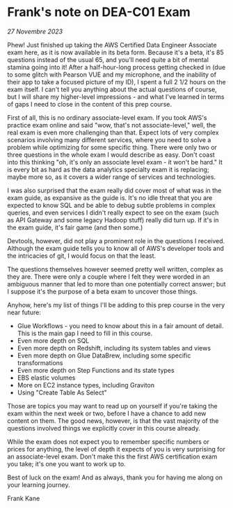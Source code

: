 # Frank's note on DEA-C01 Exam

*27 Novembre 2023*

Phew! Just finished up taking the AWS Certified Data Engineer Associate exam here, as it is now available in its beta form. Because it's a beta, it's 85 questions instead of the usual 65, and you'll need quite a bit of mental stamina going into it! After a half-hour-long process getting checked in (due to some glitch with Pearson VUE and my microphone, and the inability of their app to take a focused picture of my ID), I spent a full 2 1/2 hours on the exam itself. I can't tell you anything about the actual questions of course, but I will share my higher-level impressions - and what I've learned in terms of gaps I need to close in the content of this prep course.

First of all, this is no ordinary associate-level exam. If you took AWS's practice exam online and said "wow, that's not associate-level," well, the real exam is even more challenging than that. Expect lots of very complex scenarios involving many different services, where you need to solve a problem while optimizing for some specific thing. There were only two or three questions in the whole exam I would describe as easy. Don't coast into this thinking "oh, it's only an associate level exam - it won't be hard." It is every bit as hard as the data analytics specialty exam it is replacing; maybe more so, as it covers a wider range of services and technologies.

I was also surprised that the exam really did cover most of what was in the exam guide, as expansive as the guide is. It's no idle threat that you are expected to know SQL and be able to debug subtle problems in complex queries, and even services I didn't really expect to see on the exam (such as API Gateway and some legacy Hadoop stuff) really did turn up. If it's in the exam guide, it's fair game (and then some.)

Devtools, however, did not play a prominent role in the questions I received. Although the exam guide tells you to know all of AWS's developer tools and the intricacies of git, I would focus on that the least.

The questions themselves however seemed pretty well written, complex as they are. There were only a couple where I felt they were worded in an ambiguous manner that led to more than one potentially correct answer; but I suppose it's the purpose of a beta exam to uncover those things.

Anyhow, here's my list of things I'll be adding to this prep course in the very near future:

- Glue Workflows - you need to know about this in a fair amount of detail. This is the main gap I need to fill in this course.
- Even more depth on SQL
- Even more depth on Redshift, including its system tables and views
- Even more depth on Glue DataBrew, including some specific transformations
- Even more depth on Step Functions and its state types
- EBS elastic volumes
- More on EC2 instance types, including Graviton
- Using "Create Table As Select" 

Those are topics you may want to read up on yourself if you're taking the exam within the next week or two, before I have a chance to add new content on them. The good news, however, is that the vast majority of the questions involved things we explicitly cover in this course already.

While the exam does not expect you to remember specific numbers or prices for anything, the level of depth it expects of you is very surprising for an associate-level exam. Don't make this the first AWS certification exam you take; it's one you want to work up to.

Best of luck on the exam! And as always, thank you for having me along on your learning journey.

Frank Kane